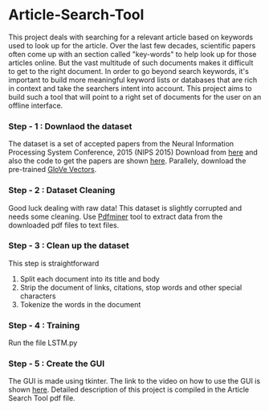# Article-Search-Tool
This project deals with searching for a relevant article based on keywords used to look up
for the article. Over the last few decades, scientific papers often come up with an section
called "key-words" to help look up for those articles online. But the vast multitude of such
documents makes it difficult to get to the right document. In order to go beyond search
keywords, it's important to build more meaningful keyword lists or databases that are rich
in context and take the searchers intent into account. This project aims to build such a
tool that will point to a right set of documents for the user on an offline interface.
### Step - 1 : Downlaod the dataset
The dataset is a set of accepted papers from the Neural Information Processing System
Conference, 2015 (NIPS 2015) Download from [here](https://www.kaggle.com/benhamner/nips-2015-papers/version/2/home) and also the code to get the papers are shown [here](https://github.com/benhamner/nips-2015-papers). Parallely, download the pre-trained [GloVe Vectors](https://nlp.stanford.edu/projects/glove/).
### Step - 2 : Dataset Cleaning
Good luck dealing with raw data!
This dataset is slightly corrupted and needs some cleaning. Use [Pdfminer](https://stackoverflow.com/questions/26494211/extracting-text-from-a-pdf-file-using-pdfminer-in-python) tool to extract data from the downloaded pdf files to text files.
### Step - 3 : Clean up the dataset
This step is straightforward
1. Split each document into its title and body
2. Strip the document of links, citations, stop words and other special characters
3. Tokenize the words in the document
### Step - 4 : Training
Run the file LSTM.py
### Step - 5 : Create the GUI
The GUI is made using tkinter. The link to the video on how to use the GUI is shown [here](https://youtu.be/jgrfciDYHd4). Detailed description of this project is compiled in the Article Search Tool pdf file.
